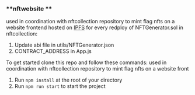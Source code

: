 ### **nftwebsite **
used in coordination with nftcollection repository to mint flag nfts on a website frontend hosted on [IPFS](https://ipfs.tech/)
for every redploy of NFTGenerator.sol in nftcollection:
1. Update abi file in utils/NFTGenerator.json
2. CONTRACT_ADDRESS in App.js

To get started clone this repo and follow these commands:
used in coordination with nftcollection repository to mint flag nfts on a website front

1. Run `npm install` at the root of your directory
2. Run `npm run start` to start the project

